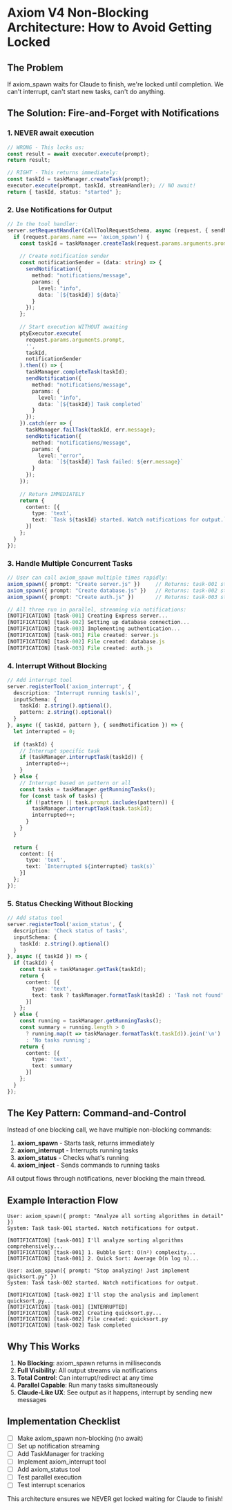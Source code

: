# Axiom V4 Non-Blocking Architecture: How to Avoid Getting Locked

## The Problem
If axiom_spawn waits for Claude to finish, we're locked until completion. We can't interrupt, can't start new tasks, can't do anything.

## The Solution: Fire-and-Forget with Notifications

### 1. NEVER await execution

```typescript
// WRONG - This locks us:
const result = await executor.execute(prompt);
return result;

// RIGHT - This returns immediately:
const taskId = taskManager.createTask(prompt);
executor.execute(prompt, taskId, streamHandler); // NO await!
return { taskId, status: "started" };
```

### 2. Use Notifications for Output

```typescript
// In the tool handler:
server.setRequestHandler(CallToolRequestSchema, async (request, { sendNotification }) => {
  if (request.params.name === 'axiom_spawn') {
    const taskId = taskManager.createTask(request.params.arguments.prompt);
    
    // Create notification sender
    const notificationSender = (data: string) => {
      sendNotification({
        method: "notifications/message",
        params: {
          level: "info",
          data: `[${taskId}] ${data}`
        }
      });
    };
    
    // Start execution WITHOUT awaiting
    ptyExecutor.execute(
      request.params.arguments.prompt,
      '',
      taskId,
      notificationSender
    ).then(() => {
      taskManager.completeTask(taskId);
      sendNotification({
        method: "notifications/message",
        params: {
          level: "info",
          data: `[${taskId}] Task completed`
        }
      });
    }).catch(err => {
      taskManager.failTask(taskId, err.message);
      sendNotification({
        method: "notifications/message",
        params: {
          level: "error",
          data: `[${taskId}] Task failed: ${err.message}`
        }
      });
    });
    
    // Return IMMEDIATELY
    return {
      content: [{
        type: 'text',
        text: `Task ${taskId} started. Watch notifications for output.`
      }]
    };
  }
});
```

### 3. Handle Multiple Concurrent Tasks

```typescript
// User can call axiom_spawn multiple times rapidly:
axiom_spawn({ prompt: "Create server.js" })     // Returns: task-001 started
axiom_spawn({ prompt: "Create database.js" })   // Returns: task-002 started  
axiom_spawn({ prompt: "Create auth.js" })       // Returns: task-003 started

// All three run in parallel, streaming via notifications:
[NOTIFICATION] [task-001] Creating Express server...
[NOTIFICATION] [task-002] Setting up database connection...
[NOTIFICATION] [task-003] Implementing authentication...
[NOTIFICATION] [task-001] File created: server.js
[NOTIFICATION] [task-002] File created: database.js
[NOTIFICATION] [task-003] File created: auth.js
```

### 4. Interrupt Without Blocking

```typescript
// Add interrupt tool
server.registerTool('axiom_interrupt', {
  description: 'Interrupt running task(s)',
  inputSchema: {
    taskId: z.string().optional(),
    pattern: z.string().optional()
  }
}, async ({ taskId, pattern }, { sendNotification }) => {
  let interrupted = 0;
  
  if (taskId) {
    // Interrupt specific task
    if (taskManager.interruptTask(taskId)) {
      interrupted++;
    }
  } else {
    // Interrupt based on pattern or all
    const tasks = taskManager.getRunningTasks();
    for (const task of tasks) {
      if (!pattern || task.prompt.includes(pattern)) {
        taskManager.interruptTask(task.taskId);
        interrupted++;
      }
    }
  }
  
  return {
    content: [{
      type: 'text', 
      text: `Interrupted ${interrupted} task(s)`
    }]
  };
});
```

### 5. Status Checking Without Blocking

```typescript
// Add status tool
server.registerTool('axiom_status', {
  description: 'Check status of tasks',
  inputSchema: {
    taskId: z.string().optional()
  }
}, async ({ taskId }) => {
  if (taskId) {
    const task = taskManager.getTask(taskId);
    return {
      content: [{
        type: 'text',
        text: task ? taskManager.formatTask(taskId) : 'Task not found'
      }]
    };
  } else {
    const running = taskManager.getRunningTasks();
    const summary = running.length > 0 
      ? running.map(t => taskManager.formatTask(t.taskId)).join('\n')
      : 'No tasks running';
    return {
      content: [{
        type: 'text',
        text: summary
      }]
    };
  }
});
```

## The Key Pattern: Command-and-Control

Instead of one blocking call, we have multiple non-blocking commands:

1. **axiom_spawn** - Starts task, returns immediately
2. **axiom_interrupt** - Interrupts running tasks
3. **axiom_status** - Checks what's running
4. **axiom_inject** - Sends commands to running tasks

All output flows through notifications, never blocking the main thread.

## Example Interaction Flow

```
User: axiom_spawn({ prompt: "Analyze all sorting algorithms in detail" })
System: Task task-001 started. Watch notifications for output.

[NOTIFICATION] [task-001] I'll analyze sorting algorithms comprehensively...
[NOTIFICATION] [task-001] 1. Bubble Sort: O(n²) complexity...
[NOTIFICATION] [task-001] 2. Quick Sort: Average O(n log n)...

User: axiom_spawn({ prompt: "Stop analyzing! Just implement quicksort.py" })
System: Task task-002 started. Watch notifications for output.

[NOTIFICATION] [task-002] I'll stop the analysis and implement quicksort.py...
[NOTIFICATION] [task-001] [INTERRUPTED]
[NOTIFICATION] [task-002] Creating quicksort.py...
[NOTIFICATION] [task-002] File created: quicksort.py
[NOTIFICATION] [task-002] Task completed
```

## Why This Works

1. **No Blocking**: axiom_spawn returns in milliseconds
2. **Full Visibility**: All output streams via notifications
3. **Total Control**: Can interrupt/redirect at any time
4. **Parallel Capable**: Run many tasks simultaneously
5. **Claude-Like UX**: See output as it happens, interrupt by sending new messages

## Implementation Checklist

- [ ] Make axiom_spawn non-blocking (no await)
- [ ] Set up notification streaming 
- [ ] Add TaskManager for tracking
- [ ] Implement axiom_interrupt tool
- [ ] Add axiom_status tool
- [ ] Test parallel execution
- [ ] Test interrupt scenarios

This architecture ensures we NEVER get locked waiting for Claude to finish!